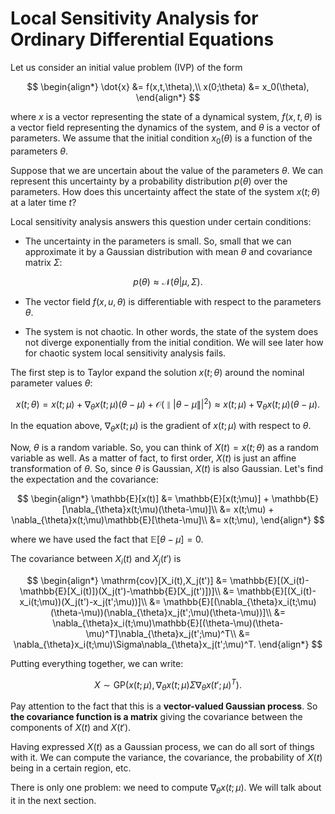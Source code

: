 # Local Sensitivity Analysis for Ordinary Differential Equations

Let us consider an initial value problem (IVP) of the form

$$
\begin{align*}
\dot{x} &= f(x,t,\theta),\\
x(0;\theta) &= x_0(\theta),
\end{align*}
$$

where $x$ is a vector representing the state of a dynamical system, $f(x,t,\theta)$ is a vector field representing the dynamics of the system, and $\theta$ is a vector of parameters. We assume that the initial condition $x_0(\theta)$ is a function of the parameters $\theta$.

Suppose that we are uncertain about the value of the parameters $\theta$. We can represent this uncertainty by a probability distribution $p(\theta)$ over the parameters.
How does this uncertainty affect the state of the system $x(t;\theta)$ at a later time $t$?

Local sensitivity analysis answers this question under certain conditions:

+ The uncertainty in the parameters is small. So, small that we can approximate it by a Gaussian distribution with mean $\theta$ and covariance matrix $\Sigma$:

$$
p(\theta) \approx \mathcal{N}(\theta|\mu,\Sigma).
$$

+ The vector field $f(x,u,\theta)$ is differentiable with respect to the parameters $\theta$.

+ The system is not chaotic. In other words, the state of the system does not diverge exponentially from the initial condition. We will see later how for chaotic system local sensitivity analysis fails.

The first step is to Taylor expand the solution $x(t;\theta)$ around the nominal parameter values $\theta$:

$$
x(t;\theta) = x(t;\mu) + \nabla_{\theta} x(t;\mu)(\theta-\mu) + \mathcal{O}\left(\parallel|\theta-\mu\parallel|^2\right)
\approx x(t;\mu) + \nabla_{\theta} x(t;\mu)(\theta-\mu).
$$

In the equation above, $\nabla_{\theta} x(t;\mu)$ is the gradient of $x(t;\mu)$ with respect to $\theta$.

Now, $\theta$ is a random variable. So, you can think of $X(t) = x(t;\theta)$ as a random variable as well.
As a matter of fact, to first order, $X(t)$ is just an affine transformation of $\theta$.
So, since $\theta$ is Gaussian, $X(t)$ is also Gaussian.
Let's find the expectation and the covariance:

$$
\begin{align*}
\mathbb{E}[x(t)] &= \mathbb{E}[x(t;\mu)] + \mathbb{E}[\nabla_{\theta}x(t;\mu)(\theta-\mu)]\\
&= x(t;\mu) + \nabla_{\theta}x(t;\mu)\mathbb{E}[\theta-\mu]\\
&= x(t;\mu),
\end{align*}
$$

where we have used the fact that $\mathbb{E}[\theta-\mu] = 0$.

The covariance between $X_i(t)$ and $X_j(t')$ is

$$
\begin{align*}
\mathrm{cov}[X_i(t),X_j(t')] &= \mathbb{E}[(X_i(t)-\mathbb{E}[X_i(t)])(X_j(t')-\mathbb{E}[X_j(t')])]\\
&= \mathbb{E}[(X_i(t)-x_i(t;\mu))(X_j(t')-x_j(t';\mu))]\\
&= \mathbb{E}[(\nabla_{\theta}x_i(t;\mu)(\theta-\mu))(\nabla_{\theta}x_j(t';\mu)(\theta-\mu))]\\
&= \nabla_{\theta}x_i(t;\mu)\mathbb{E}[(\theta-\mu)(\theta-\mu)^T]\nabla_{\theta}x_j(t';\mu)^T\\
&= \nabla_{\theta}x_i(t;\mu)\Sigma\nabla_{\theta}x_j(t';\mu)^T.
\end{align*}
$$

Putting everything together, we can write:

$$
X \sim \text{GP}(x(t;\mu),\nabla_{\theta}x(t;\mu)\Sigma\nabla_{\theta}x(t';\mu)^T).
$$

Pay attention to the fact that this is a **vector-valued Gaussian process**.
So **the covariance function is a matrix** giving the covariance between the components of $X(t)$ and $X(t')$.

Having expressed $X(t)$ as a Gaussian process, we can do all sort of things with it.
We can compute the variance, the covariance, the probability of $X(t)$ being in a certain region, etc.

There is only one problem: we need to compute $\nabla_{\theta}x(t;\mu)$.
We will talk about it in the next section.
